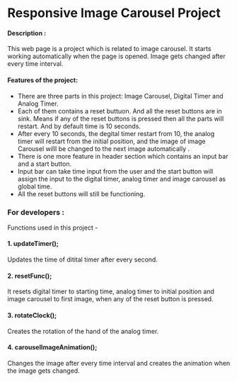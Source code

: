 # Responsive Image Carousel Project

#### Description :

This web page is a project which is related to image carousel. It starts working automatically when the page is opened. Image gets changed after every time interval.

#### Features of the project:

- There are three parts in this project: Image Carousel, Digital Timer and Analog Timer.
- Each of them contains a reset buttuon. And all the reset buttons are in sink. Means if any of the reset buttons is pressed then all the parts will restart. And by default time is 10 seconds.
- After every 10 seconds, the degital timer restart from 10, the analog timer will restart from the initial position, and the image of image Carousel willl be changed to the next image automatically . 
- There is one more feature in header section which contains an input bar and a start button.
- Input bar can take time input from the user and the start button will assign the input to the digital timer, analog timer and image carousel as global time.
- All the reset buttons will still be functioning.

### For developers : 

Functions used in this project -

#### 1. updateTimer();

  Updates the time of ditital timer after every second.

#### 2. resetFunc();

  It resets digital timer to starting time, analog timer to initial position and image carousel to first image, when any of the reset button is pressed.

#### 3. rotateClock();

  Creates the rotation of the hand of the analog timer.

#### 4. carouselImageAnimation();

  Changes the image after every time interval and creates the animation when the image gets changed.
